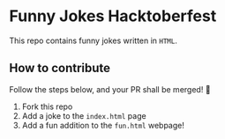 # Funny Jokes Hacktoberfest
This repo contains funny jokes written in `HTML`.

## How to contribute
Follow the steps below, and your PR shall be merged! :tada:

1. Fork this repo
2. Add a joke to the `index.html` page
3. Add a fun addition to the `fun.html` webpage!
